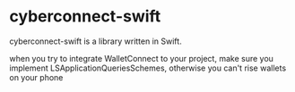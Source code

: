 # cyberconnect-swift
cyberconnect-swift is a library written in Swift.

when you try to integrate WalletConnect to your project, make sure you implement LSApplicationQueriesSchemes, otherwise you can't rise wallets on your phone